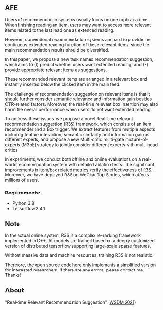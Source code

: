 
## AFE

Users of recommendation systems usually focus on one topic at a time. When finishing reading an item, users may want to access more relevant items related to the last read one as extended reading. 

However, conventional recommendation systems are hard to provide the continuous extended reading function of these relevant items, since the main recommendation results should be diversified. 

In this paper, we propose a new task named recommendation suggestion, which aims to (1) predict whether users want extended reading, and (2) provide appropriate relevant items as suggestions.

These recommended relevant items are arranged in a relevant box and instantly inserted below the clicked item in the main feed. 

The challenge of recommendation suggestion on relevant items is that it should further consider semantic relevance and information gain besides CTR-related factors. Moreover, the real-time relevant box insertion may also harm the overall performance when users do not want extended reading. 

To address these issues, we propose a novel Real-time relevant recommendation suggestion (R3S) framework, which consists of an Item recommender and a Box trigger. We extract features from multiple aspects including feature interaction, semantic similarity and information gain as different experts, and propose a new Multi-critic multi-gate mixture-of-experts (M3oE) strategy to jointly consider different experts with multi-head critics.

In experiments, we conduct both offline and online evaluations on a real-world recommendation system with detailed ablation tests. The significant improvements in item/box related metrics verify the effectiveness of R3S. Moreover, we have deployed R3S on WeChat Top Stories, which affects millions of users. 

### Requirements:
- Python 3.8
- Tensorflow 2.4.1

## Note

In the actual online system, R3S is a complex re-ranking framework implemented in C++. 
All models are trained based on a deeply customized version of distributed tensorflow supporting large-scale sparse features.

Without massive data and machine resources, training R3S is not realistic.

Therefore, the open source code here only implements a simplified version for interested researchers. If there are any errors, please contact me. Thanks!

## About

"Real-time Relevant Recommendation Suggestion" ([WSDM 2021](http://nlp.csai.tsinghua.edu.cn/~xrb/publications/WSDM-21_R3S.pdf))
